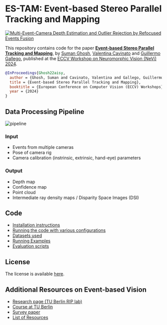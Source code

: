 # ES-TAM: Event-based Stereo Parallel Tracking and Mapping

[![Multi-Event-Camera Depth Estimation and Outlier Rejection by Refocused Events Fusion](docs/mcemvs_thumbnail.jpg)](https://youtu.be/o7Bxg9XlHmg)

This repository contains code for the paper [**Event-based Stereo Parallel Tracking and Mapping**](), by [Suman Ghosh](https://www.linkedin.com/in/suman-ghosh-a8762576/), [Valentina Cavinato](https://ch.linkedin.com/in/valentina-cavinato) and [Guillermo Gallego](https://sites.google.com/view/guillermogallego), published at the [ECCV Workshop on Neuromorphic Vision (NeVi) 2024](https://sites.google.com/view/nevi2024/home-page).

```bibtex
@InProceedings{Ghosh22aisy,
  author = {Ghosh, Suman and Cavinato, Valentina and Gallego, Guillermo},  
  title = {Event-based Stereo Parallel Tracking and Mapping},
  booktitle = {European Conference on Computer Vision (ECCV) Workshops},
  year = {2024}
}
```

## Data Processing Pipeline


![pipeline](docs/block_all.png)

### Input
* Events from multiple cameras
* Pose of camera rig
* Camera calibration (instrinsic, extrinsic, hand-eye) parameters

### Output
* Depth map
* Confidence map
* Point cloud
* Intermediate ray density maps / Disparity Space Images (DSI)

## Code
* [Installation instructions](docs/installation.md)
* [Running the code with various configurations](docs/running.md)
* [Datasets used](docs/datasets.md)
* [Running Examples](docs/examples.md)
* [Evaluation scripts](docs/evaluation.md)


## License

The license is available [here](Software_License_Agreement_TUB_dvs_mcemvs.pdf).

Additional Resources on Event-based Vision
-------
* [Research page (TU Berlin RIP lab)](https://sites.google.com/view/guillermogallego/research/event-based-vision)
* [Course at TU Berlin](https://sites.google.com/view/guillermogallego/teaching/event-based-robot-vision)
* [Survey paper](http://rpg.ifi.uzh.ch/docs/EventVisionSurvey.pdf)
* [List of Resources](https://github.com/uzh-rpg/event-based_vision_resources)

